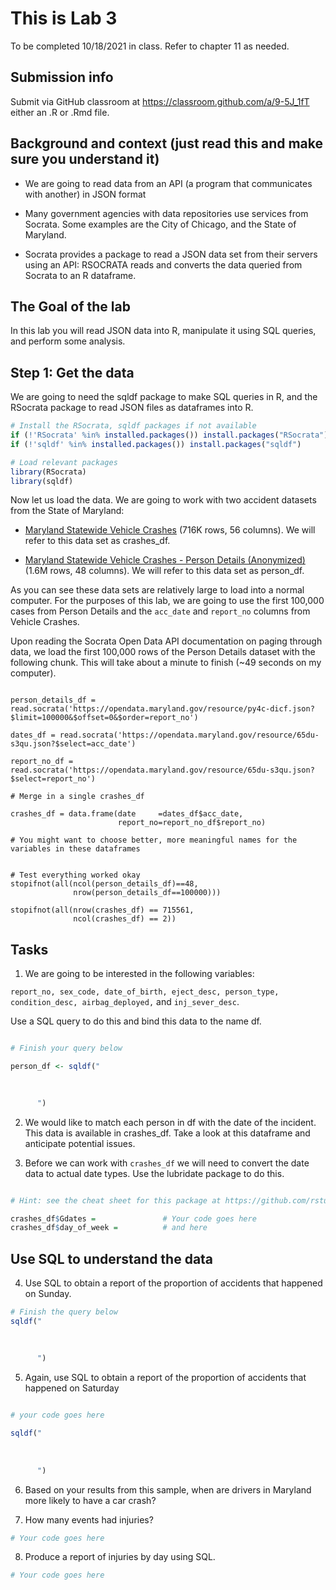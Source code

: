 # This is Lab 3

To be completed 10/18/2021 in class. Refer to chapter 11 as needed.

## Submission info

Submit via GitHub classroom at https://classroom.github.com/a/9-5J_1fT either an .R or .Rmd file.

## Background and context (just read this and make sure you understand it)

- We are going to read data from an API (a program that communicates with another) in JSON format

- Many government agencies with data repositories use services from Socrata. Some examples are the City of Chicago, and the State of Maryland.

- Socrata provides a package to read a JSON data set from their servers using an API: RSOCRATA reads and converts the data queried from Socrata to an R dataframe.

## The Goal of the lab

In this lab you will read JSON data into R, manipulate it using SQL queries, and perform some analysis.

## Step 1: Get the data

We are going to need the sqldf package to make SQL queries in R, and the RSocrata package to read JSON files as dataframes into R.

```r
# Install the RSocrata, sqldf packages if not available
if (!'RSocrata' %in% installed.packages()) install.packages("RSocrata")
if (!'sqldf' %in% installed.packages()) install.packages("sqldf")

# Load relevant packages
library(RSocrata)
library(sqldf)
```

Now let us load the data. We are going to work with two accident datasets from the State of Maryland:

- [Maryland Statewide Vehicle Crashes](https://opendata.maryland.gov/Public-Safety/Maryland-Statewide-Vehicle-Crashes/65du-s3qu) (716K rows, 56 columns). We will refer to this data set as crashes_df.

- [Maryland Statewide Vehicle Crashes - Person Details (Anonymized)](https://opendata.maryland.gov/Public-Safety/Maryland-Statewide-Vehicle-Crashes-Person-Details-/py4c-dicf)(1.6M rows, 48 columns). We will refer to this data set as person_df.

As you can see these data sets are relatively large to load into a normal computer. For the purposes of this lab, we are going to use the first 100,000 cases from Person Details and the `acc_date` and `report_no` columns from Vehicle Crashes.

Upon reading the Socrata Open Data API documentation on paging through data, we load the first 100,000 rows of the Person Details dataset with the following chunk. This will take about a minute to finish (~49 seconds on my computer).

```{r read data}

person_details_df = read.socrata('https://opendata.maryland.gov/resource/py4c-dicf.json?$limit=100000&$offset=0&$order=report_no') 

dates_df = read.socrata('https://opendata.maryland.gov/resource/65du-s3qu.json?$select=acc_date')

report_no_df = read.socrata('https://opendata.maryland.gov/resource/65du-s3qu.json?$select=report_no')

# Merge in a single crashes_df

crashes_df = data.frame(date     =dates_df$acc_date,
                        report_no=report_no_df$report_no)

# You might want to choose better, more meaningful names for the variables in these dataframes


# Test everything worked okay
stopifnot(all(ncol(person_details_df)==48,
              nrow(person_details_df==100000)))

stopifnot(all(nrow(crashes_df) == 715561,
              ncol(crashes_df) == 2))
```
## Tasks

1. We are going to be interested in the following variables:

`report_no, sex_code, date_of_birth, eject_desc, person_type, condition_desc, airbag_deployed,` and `inj_sever_desc`.

Use a SQL query to do this and bind this data to the name df.

```r

# Finish your query below

person_df <- sqldf("
      

      
      ")
 ```

2. We would like to match each person in df with the date of the incident. This data is available in crashes_df. Take a look at this dataframe and anticipate potential issues.

3. Before we can work with `crashes_df` we will need to convert the date data to actual date types. Use the lubridate package to do this.

```r

# Hint: see the cheat sheet for this package at https://github.com/rstudio/cheatsheets/blob/master/lubridate.pdf

crashes_df$Gdates =               # Your code goes here
crashes_df$day_of_week =          # and here


```

## Use SQL to understand the data

4. Use SQL to obtain a report of the proportion of accidents that happened on Sunday.

```r
# Finish the query below
sqldf("
      
     
      
      ")
``` 

5. Again, use SQL to obtain a report of the proportion of accidents that happened on Saturday

```r

# your code goes here

sqldf("
      
     
      
      ")
```

6. Based on your results from this sample, when are drivers in Maryland more likely to have a car crash?

7. How many events had injuries?

```r
# Your code goes here


```
8. Produce a report of injuries by day using SQL.

```r
# Your code goes here


```
